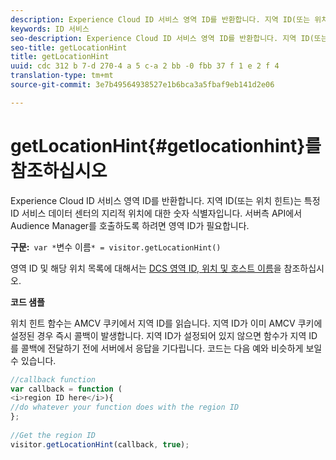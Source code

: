 ```yaml
---
description: Experience Cloud ID 서비스 영역 ID를 반환합니다. 지역 ID(또는 위치 힌트)는 특정 ID 서비스 데이터 센터의 지리적 위치에 대한 숫자 식별자입니다. 서버측 API에서 Audience Manager를 호출하도록 하려면 영역 ID가 필요합니다.
keywords: ID 서비스
seo-description: Experience Cloud ID 서비스 영역 ID를 반환합니다. 지역 ID(또는 위치 힌트)는 특정 ID 서비스 데이터 센터의 지리적 위치에 대한 숫자 식별자입니다. 서버측 API에서 Audience Manager를 호출하도록 하려면 영역 ID가 필요합니다.
seo-title: getLocationHint
title: getLocationHint
uuid: cdc 312 b 7-d 270-4 a 5 c-a 2 bb -0 fbb 37 f 1 e 2 f 4
translation-type: tm+mt
source-git-commit: 3e7b49564938527e1b6bca3a5fbaf9eb141d2e06

---
```



# getLocationHint{#getlocationhint}를 참조하십시오

Experience Cloud ID 서비스 영역 ID를 반환합니다. 지역 ID(또는 위치 힌트)는 특정 ID 서비스 데이터 센터의 지리적 위치에 대한 숫자 식별자입니다. 서버측 API에서 Audience Manager를 호출하도록 하려면 영역 ID가 필요합니다.

**구문:**` var *`변수 이름`* = visitor.getLocationHint()`

영역 ID 및 해당 위치 목록에 대해서는 [DCS 영역 ID, 위치 및 호스트 이름](https://marketing.adobe.com/resources/help/en_US/aam/dcs-regions.html)을 참조하십시오.

**코드 샘플**

위치 힌트 함수는 AMCV 쿠키에서 지역 ID를 읽습니다. 지역 ID가 이미 AMCV 쿠키에 설정된 경우 즉시 콜백이 발생합니다. 지역 ID가 설정되어 있지 않으면 함수가 지역 ID를 콜백에 전달하기 전에 서버에서 응답을 기다립니다. 코드는 다음 예와 비슷하게 보일 수 있습니다.

```js
//callback function 
var callback = function ( 
<i>region ID here</i>){ 
//do whatever your function does with the region ID 
}; 
 
//Get the region ID 
visitor.getLocationHint(callback, true); 
```


